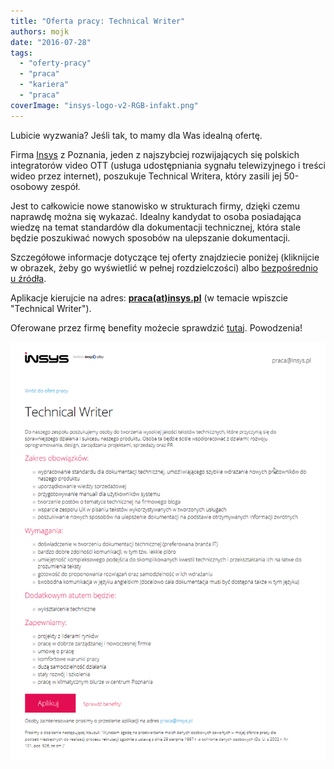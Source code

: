 ```yaml
---
title: "Oferta pracy: Technical Writer"
authors: mojk
date: "2016-07-28"
tags:
  - "oferty-pracy"
  - "praca"
  - "kariera"
  - "praca"
coverImage: "insys-logo-v2-RGB-infakt.png"
---
```


Lubicie wyzwania? Jeśli tak, to mamy dla Was idealną ofertę.

Firma [Insys](http://www.insys.pl/strona-glowna) z Poznania, jeden z najszybciej
rozwijających się polskich integratorów video OTT (usługa udostępniania sygnału
telewizyjnego i treści wideo przez internet), poszukuje Technical Writera, który
zasili jej 50-osobowy zespół.

Jest to całkowicie nowe stanowisko w strukturach firmy, dzięki czemu naprawdę
można się wykazać. Idealny kandydat to osoba posiadająca wiedzę na temat
standardów dla dokumentacji technicznej, która stale będzie poszukiwać nowych
sposobów na ulepszanie dokumentacji.

Szczegółowe informacje dotyczące tej oferty znajdziecie poniżej (kliknijcie w
obrazek, żeby go wyświetlić w pełnej rozdzielczości) albo
[bezpośrednio u źródła](http://www.insys.pl/praca/technical-writer.html).

Aplikacje kierujcie na adres: [**praca(at)insys.pl**](mailto:praca@insys.pl) (w
temacie wpiszcie "Technical Writer").

Oferowane przez firmę benefity możecie sprawdzić
[tutaj](http://www.insys.pl/praca/index.html#benefit). Powodzenia!

[![insys_technical_writer](images/insys_technical_writer.png)](http://techwriter.pl/wp-content/uploads/2016/07/insys_technical_writer.png)
